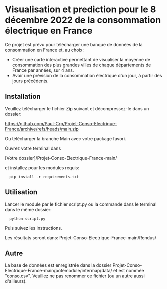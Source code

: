 # Visualisation et prediction pour le 8 décembre 2022 de la consommation électrique en France

Ce projet est prévu pour télécharger une banque de données de la consommation en France et, au choix:
- Créer une carte interactive permettant de visualiser la moyenne de consommation des plus grandes villes de chaque départements de France par années, sur 4 ans.
- Avoir une prévision de la consommation électrique d'un jour, à partir des jours précédents.

## Installation

Veuillez télécharger le fichier Zip suivant et décompressez-le dans un dossier:


  https://github.com/Paul-Crp/Projet-Conso-Electrique-France/archive/refs/heads/main.zip


Ou télécharger la branche Main avec votre package favori.

Ouvrez votre terminal dans 

  [Votre dossier]/Projet-Conso-Electrique-France-main/
  
et installez pour les modules requis:  

```
  pip install -r requirements.txt
```  

## Utilisation

Lancer le module par le fichier script.py ou la commande dans le terminal dans le même dossier:

```
  python script.py
``` 

Puis suivez les instructions.

Les résultats seront dans: Projet-Conso-Electrique-France-main/Rendus/

## Autre

La base de données est enregistrée dans la dossier Projet-Conso-Electrique-France-main/potemodule/intermap/data/ et est nommée "conso.csv".
Veuillez ne pas renommer ce fichier (ou un autre aussi d'ailleurs).
